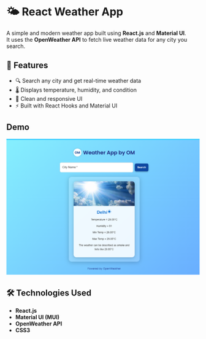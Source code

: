 # 🌤️ React Weather App

A simple and modern weather app built using **React.js** and **Material UI**.  
It uses the **OpenWeather API** to fetch live weather data for any city you search.


## 🧠 Features
- 🔍 Search any city and get real-time weather data  
- 🌡️ Displays temperature, humidity, and condition  
- 🧭 Clean and responsive UI  
- ⚡ Built with React Hooks and Material UI  

## Demo
![Weather App Demo](https://github.com/OmkarMaurya-g1/Weather-App-by-React/blob/main/src/assets/Wheather%20App%20demo%20pic.png)

## 🛠️ Technologies Used
- **React.js**
- **Material UI (MUI)**
- **OpenWeather API**
- **CSS3**
